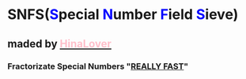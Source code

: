 # SNFS(<span style = "color:blue">**S**</span>pecial <span style = "color:blue">**N**</span>umber <span style = "color:blue">**F**</span>ield <span style = "color:blue">**S**</span>ieve)
## maded by <U><span style = "color:pink">**HinaLover**</span></u>
###
###
###
###
###
### Fractorizate Special Numbers "<U>REALLY FAST</U>"